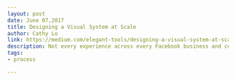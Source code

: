 ```yaml
---
layout: post
date: June 07,2017
title: Designing a Visual System at Scale
author: Cathy Lo
link: https://medium.com/elegant-tools/designing-a-visual-system-at-scale-d275259e17d
description: Not every experience across every Facebook business and consumer product strikes a perfect balance between distinctiveness and unity with the overall Facebook experience. But the visual system has helped us make a big leap toward that goal.
tags:
- process

---
```


<!-- ========================
AVAILABLE TAGS
=============================
- animation
- code
- contribution
- design-tokens
- leadership
- patterns
- process
- sketch
============================= -->